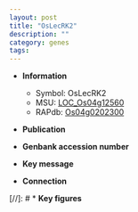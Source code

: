 ```yaml
---
layout: post
title: "OsLecRK2"
description: ""
category: genes
tags: 
---
```


* **Information**  
    + Symbol: OsLecRK2  
    + MSU: [LOC_Os04g12560](http://rice.uga.edu/cgi-bin/ORF_infopage.cgi?orf=LOC_Os04g12560)  
    + RAPdb: [Os04g0202300](http://rapdb.dna.affrc.go.jp/viewer/gbrowse_details/irgsp1?name=Os04g0202300)  

* **Publication**  

* **Genbank accession number**  

* **Key message**  

* **Connection**  

[//]: # * **Key figures**  


